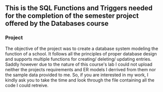 ## This is the SQL Functions and Triggers needed for the completion of the semester project offered by the Databases course
### Project
The objective of the project was to create a database system modeling the function of a school. It follows all the principles of proper database design and supports multiple functions for creating/ deleting/ updating entries.
Saddly however due to the nature of this course's lab I could not upload neither the projects requirements and ER models I derrived from them nor the sample data provided to me. So, if you are interested in my work, I kindly ask you to take the time and look through the file containing all the code I could retreive.

